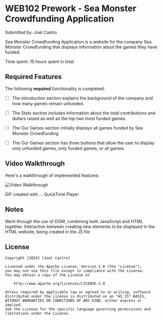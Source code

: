 # WEB102 Prework - Sea Monster Crowdfunding Application

Submitted by: Joel Castro

Sea Monster Crowdfunding Application is a website for the company Sea Monster Crowdfunding that displays information about the games they have funded.

Time spent: 15 hours spent in total

## Required Features

The following **required** functionality is completed:

* [ ] The introduction section explains the background of the company and how many games remain unfunded.
* [ ] The Stats section includes information about the total contributions and dollars raised as well as the top two most funded games.
* [ ] The Our Games section initially displays all games funded by Sea Monster Crowdfunding
* [ ] The Our Games section has three buttons that allow the user to display only unfunded games, only funded games, or all games.


## Video Walkthrough

Here's a walkthrough of implemented features:


<img src='https://imgur.com/a/vd1r6Fr' title='Video Walkthrough' width='' alt='Video Walkthrough' />

GIF created with ...  QuickTime Player

## Notes
Went through the use of DOM, combining both JavaScript and HTML together.
Interaction between creating new elements to be displayed in the HTML website, being created in the JS file

## License

    Copyright [2024] [Joel Castro]

    Licensed under the Apache License, Version 2.0 (the "License");
    you may not use this file except in compliance with the License.
    You may obtain a copy of the License at

        http://www.apache.org/licenses/LICENSE-2.0

    Unless required by applicable law or agreed to in writing, software
    distributed under the License is distributed on an "AS IS" BASIS,
    WITHOUT WARRANTIES OR CONDITIONS OF ANY KIND, either express or implied.
    See the License for the specific language governing permissions and
    limitations under the License.
